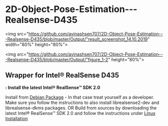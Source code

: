 # 2D-Object-Pose-Estimation---Realsense-D435

<img src="https://github.com/avinashsen707/2D-Object-Pose-Estimation---Realsense-D435/blob/master/Output/"result_screenshot_14.10.2019" width="80%" height="80%">

<img src="https://github.com/avinashsen707/2D-Object-Pose-Estimation---Realsense-D435/blob/master/Output/"figure_1-2" height="80%">

## Wrapper for Intel® RealSense D435 

__: Install the latest Intel® RealSense™ SDK 2.0__

Install from [Debian Package](https://github.com/IntelRealSense/librealsense/blob/master/doc/distribution_linux.md#installing-the-packages) - In that case treat yourself as a developer. Make sure you follow the instructions to also install librealsense2-dev and librealsense-dkms packages.
OR
Build from sources by downloading the latest Intel® RealSense™ SDK 2.0 and follow the instructions under [Linux Installation](https://github.com/IntelRealSense/librealsense/blob/master/doc/installation.md)
